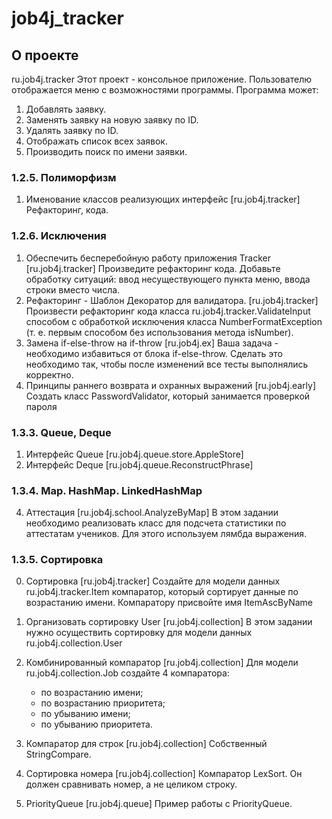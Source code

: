 # job4j_tracker

## О проекте

ru.job4j.tracker
Этот проект - консольное приложение. Пользователю отображается меню с возможностями программы.
Программа может:

1. Добавлять заявку.
2. Заменять заявку на новую заявку по ID.
3. Удалять заявку по ID.
4. Отображать список всех заявок.
5. Производить поиск по имени заявки.

### 1.2.5. Полиморфизм

1. Именование классов реализующих интерфейс [ru.job4j.tracker]
   Рефакторинг, кода.

### 1.2.6. Исключения

1. Обеспечить бесперебойную работу приложения Tracker [ru.job4j.tracker]
   Произведите рефакторинг кода. Добавьте обработку ситуаций: ввод несуществующего пункта меню, ввода строки вместо
   числа.
2. Рефакторинг - Шаблон Декоратор для валидатора. [ru.job4j.tracker]
   Произвести рефакторинг кода класса ru.job4j.tracker.ValidateInput способом с обработкой исключения класса
   NumberFormatException (т. е. первым способом без использования метода isNumber).
3. Замена if-else-throw на if-throw [ru.job4j.ex]
   Ваша задача - необходимо избавиться от блока if-else-throw. Сделать это необходимо так, чтобы после изменений все
   тесты выполнялись корректно.
4. Принципы раннего возврата и охранных выражений [ru.job4j.early]
   Создать класс PasswordValidator, который занимается проверкой пароля

### 1.3.3. Queue, Deque

1. Интерфейс Queue [ru.job4j.queue.store.AppleStore]
2. Интерфейс Deque [ru.job4j.queue.ReconstructPhrase]

### 1.3.4. Map. HashMap. LinkedHashMap

4. Аттестация [ru.job4j.school.AnalyzeByMap]
   В этом задании необходимо реализовать класс для подсчета статистики по аттестатам учеников.
   Для этого используем лямбда выражения.

### 1.3.5. Сортировка

0. Сортировка [ru.job4j.tracker]
   Создайте для модели данных ru.job4j.tracker.Item компаратор, который сортирует данные по возрастанию имени.
   Компаратору присвойте имя ItemAscByName
1. Организовать сортировку User [ru.job4j.collection]
   В этом задании нужно осуществить сортировку для модели данных ru.job4j.collection.User
2. Комбинированный компаратор [ru.job4j.collection]
   Для модели ru.job4j.collection.Job создайте 4 компаратора:
    - по возрастанию имени;
    - по возрастанию приоритета;
    - по убыванию имени;
    - по убыванию приоритета.

3. Компаратор для строк [ru.job4j.collection]
   Cобственный StringCompare.
4. Сортировка номера [ru.job4j.collection]
   Компаратор LexSort. Он должен сравнивать номер, а не целиком строку.
5. PriorityQueue [ru.job4j.queue]
   Пример работы с PriorityQueue.

